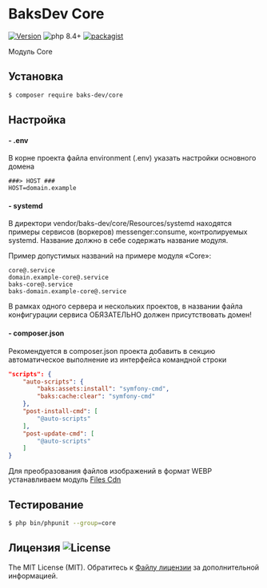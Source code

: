# BaksDev Core

[![Version](https://img.shields.io/badge/version-7.2.97-blue)](https://github.com/baks-dev/core/releases)
![php 8.4+](https://img.shields.io/badge/php-min%208.4-red.svg)
[![packagist](https://img.shields.io/badge/packagist-green)](https://packagist.org/packages/baks-dev/core)

Модуль Core

## Установка

``` bash
$ composer require baks-dev/core
```

## Настройка

#### - .env

В корне проекта файла environment (.env) указать настройки основного домена

``` dotenv
###> HOST ###
HOST=domain.example
```

#### - systemd

В директори vendor/baks-dev/core/Resources/systemd находятся примеры сервисов (воркеров) messenger:consume,
контролируемых systemd. Название должно в себе содержать название модуля.

Пример допустимых названий на примере модуля «Core»:

``` text
core@.service
domain.example-core@.service
baks-core@.service
baks-domain.example-core@.service
```

В рамках одного сервера и нескольких проектов, в названии файла конфигурации сервиса ОБЯЗАТЕЛЬНО должен присутствовать
домен!

#### - composer.json

Рекомендуется в composer.json проекта добавить в секцию автоматическое выполнение из интерфейса командной строки

``` json
"scripts": {
    "auto-scripts": {
        "baks:assets:install": "symfony-cmd",
        "baks:cache:clear": "symfony-cmd"
    },
    "post-install-cmd": [
        "@auto-scripts"
    ],
    "post-update-cmd": [
        "@auto-scripts"
    ]
}
```


Для преобразования файлов изображений в формат WEBP устанавливаем
модуль [Files Cdn](https://github.com/baks-dev/files-cdn)

## Тестирование

``` bash
$ php bin/phpunit --group=core
```

## Лицензия ![License](https://img.shields.io/badge/MIT-green)

The MIT License (MIT). Обратитесь к [Файлу лицензии](LICENSE.md) за дополнительной информацией.

